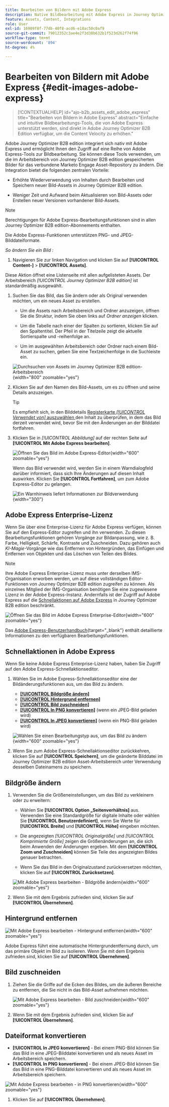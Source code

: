 ```yaml
---
title: Bearbeiten von Bildern mit Adobe Express
description: Native Bildbearbeitung mit Adobe Express in Journey Optimizer B2B edition - Größenänderung, Beschneiden, Entfernen von Hintergründen, Konvertieren von Formaten und Speichern in Ihrem Arbeitsbereich.
feature: Assets, Content, Integrations
role: User
exl-id: 16909f8f-77db-40f8-acd6-e18ac50c0af9
source-git-commit: 79012352c3ae4e2f3d38b632b1f523d262f74f96
workflow-type: tm+mt
source-wordcount: '894'
ht-degree: 4%

---
```


# Bearbeiten von Bildern mit Adobe Express {#edit-images-adobe-express}

>[!CONTEXTUALHELP]
>id="ajo-b2b_assets_edit_adobe_express"
>title="Bearbeiten von Bildern in Adobe Express"
>abstract="Einfache und intuitive Bildbearbeitungs-Tools, die von Adobe Express unterstützt werden, sind direkt in Adobe Journey Optimizer B2B Edition verfügbar, um die Content Velocity zu erhöhen."

Adobe Journey Optimizer B2B edition integriert sich nativ mit Adobe Express und ermöglicht Ihnen den Zugriff auf eine Reihe von Adobe Express-Tools zur Bildbearbeitung. Sie können diese Tools verwenden, um die im Arbeitsbereich von Journey Optimizer B2B edition gespeicherten Bilder für das verbundene Marketo Engage Asset-Repository zu ändern. Die Integration bietet die folgenden zentralen Vorteile:

* Erhöhte Wiederverwendung von Inhalten durch Bearbeiten und Speichern neuer Bild-Assets in Journey Optimizer B2B edition.

* Weniger Zeit und Aufwand beim Aktualisieren von Bild-Assets oder Erstellen neuer Versionen vorhandener Bild-Assets.

>[!NOTE]
>
>Berechtigungen für Adobe Express-Bearbeitungsfunktionen sind in allen Journey Optimizer B2B edition-Abonnements enthalten.

Die Adobe Express-Funktionen unterstützen PNG- und JPEG-Bilddateiformate.

_So ändern Sie ein Bild :_

1. Navigieren Sie zur linken Navigation und klicken Sie auf **[!UICONTROL Content-]** > **[!UICONTROL Assets]**.

Diese Aktion öffnet eine Listenseite mit allen aufgelisteten Assets. Der Arbeitsbereich _[!UICONTROL Journey Optimizer B2B edition]_ ist standardmäßig ausgewählt.

1. Suchen Sie das Bild, das Sie ändern oder als Original verwenden möchten, um ein neues Asset zu erstellen.

   * Um die Assets nach Arbeitsbereich und Ordner anzuzeigen, öffnen Sie die Struktur, indem Sie oben links auf _Ordner anzeigen_ klicken.

   * Um die Tabelle nach einer der Spalten zu sortieren, klicken Sie auf den Spaltentitel. Der Pfeil in der Titelzeile zeigt die aktuelle Sortierspalte und -reihenfolge an.

   * Um im ausgewählten Arbeitsbereich oder Ordner nach einem Bild-Asset zu suchen, geben Sie eine Textzeichenfolge in die Suchleiste ein.

   ![Durchsuchen von Assets im Journey Optimizer B2B edition-Arbeitsbereich](./assets/assets-native-workspace-filtered.png){width="800" zoomable="yes"}

1. Klicken Sie auf den Namen des Bild-Assets, um es zu öffnen und seine Details anzuzeigen.

   >[!TIP]
   >
   >Es empfiehlt sich, in den Bilddetails [ Registerkarte _[!UICONTROL Verwendet von]_ auszuwählen ](./marketo-engage-design-studio.md#view-asset-used-by-references) den Inhalt zu überprüfen, in dem das Bild derzeit verwendet wird, bevor Sie mit den Änderungen an der Bilddatei fortfahren.

1. Klicken Sie in _[!UICONTROL Abbildung]_ auf der rechten Seite auf **[!UICONTROL Mit Adobe Express bearbeiten]**.

   ![Öffnen Sie das Bild im Adobe Express-Editor](./assets/assets-edit-adobe-express.png){width="600" zoomable="yes"}

   Wenn das Bild verwendet wird, werden Sie in einem Warndialogfeld darüber informiert, dass sich Ihre Änderungen auf diesen Inhalt auswirken. Klicken Sie **[!UICONTROL Fortfahren]**, um zum Adobe Express-Editor zu gelangen.

   ![Ein Warnhinweis liefert Informationen zur Bildverwendung](./assets/assets-edit-adobe-express-usage-alert.png){width="300"}

## Adobe Express Enterprise-Lizenz

Wenn Sie über eine Enterprise-Lizenz für Adobe Express verfügen, können Sie auf den Express-Editor zugreifen und ihn verwenden. Zu diesen Bearbeitungsfunktionen gehören Vorgänge zur Bildanpassung, wie z. B. Farbe, Helligkeit, Schärfe, Kontraste und Zuschneiden. Dazu gehören auch _KI-Magie_-Vorgänge wie das Entfernen von Hintergründen, das Einfügen und Entfernen von Objekten und das Löschen von Teilen des Bildes.

>[!NOTE]
>
>Ihre Adobe Express Enterprise-Lizenz muss unter derselben IMS-Organisation erworben werden, um auf diese vollständigen Editor-Funktionen von Journey Optimizer B2B edition zugreifen zu können. Als einzelnes Mitglied der IMS-Organisation benötigen Sie eine zugewiesene Lizenz in der Adobe Express-Instanz. Andernfalls ist der Zugriff auf Adobe Express auf die [Schnellaktionen auf Adobe Express](#quick-actions-in-adobe-express) in Journey Optimizer B2B edition beschränkt.

![Öffnen Sie das Bild im Adobe Express Enterprise-Editor](./assets/assets-edit-adobe-express-enterprise-editor.png){width="600" zoomable="yes"}

Das [Adobe Express-Benutzerhandbuch](https://helpx.adobe.com/de/express/web.html){target="_blank"} enthält detaillierte Informationen zu den verfügbaren Bearbeitungsfunktionen.

## Schnellaktionen in Adobe Express

Wenn Sie keine Adobe Express Enterprise-Lizenz haben, haben Sie Zugriff auf den Adobe Express-Schnellaktionseditor.

1. Wählen Sie im Adobe Express-Schnellaktionseditor eine der Bildänderungsfunktionen aus, um das Bild zu ändern.

   * [**[!UICONTROL Bildgröße ändern]**](#resize-image)
   * [**[!UICONTROL Hintergrund entfernen]**](#remove-background)
   * [**[!UICONTROL Bild zuschneiden]**](#crop-image)
   * [**[!UICONTROL In PNG konvertieren]**](#convert-file-format) (wenn ein JPEG-Bild geladen wird)
   * [**[!UICONTROL In JPEG konvertieren]**](#convert-file-format) (wenn ein PNG-Bild geladen wird)

   ![Wählen Sie einen Bearbeitungstyp aus, um das Bild zu ändern](./assets/assets-edit-adobe-express-left-menu.png){width="600" zoomable="yes"}

1. Wenn Sie zum Adobe Express-Schnellaktionseditor zurückkehren, klicken Sie auf **[!UICONTROL Speichern]**, um die geänderte Bilddatei im Journey Optimizer B2B edition Asset-Arbeitsbereich unter Verwendung desselben Dateinamens zu speichern.

## Bildgröße ändern

1. Verwenden Sie die Größeneinstellungen, um das Bild zu verkleinern oder zu erweitern:

   * Wählen Sie **[!UICONTROL Option „Seitenverhältnis]** aus. Verwenden Sie eine Standardgröße für digitale Inhalte oder wählen Sie **[!UICONTROL Benutzerdefiniert]**, wenn Sie Werte für **[!UICONTROL Breite]** und **[!UICONTROL Höhe]** eingeben möchten.

   * Die angezeigten _[!UICONTROL Originalgröße]_ und _[!UICONTROL Komprimierte Größe]_ zeigen die Größenänderungen an, die sich beim Anwenden der Änderungen ergeben. Mit dem **[!UICONTROL Zoom und Zuschneiden]** können Sie Teile des angezeigten Bildes genauer betrachten.

   * Wenn Sie das Bild in den Originalzustand zurückversetzen möchten, klicken Sie auf **[!UICONTROL Zurücksetzen]**.

   ![Mit Adobe Express bearbeiten - Bildgröße ändern](./assets/assets-edit-adobe-express-resize-image.png){width="600" zoomable="yes"}

1. Wenn Sie mit dem Ergebnis zufrieden sind, klicken Sie auf **[!UICONTROL Übernehmen]**.

## Hintergrund entfernen

![Mit Adobe Express bearbeiten - Hintergrund entfernen](./assets/assets-edit-adobe-express-remove-background.png){width="600" zoomable="yes"}

Adobe Express führt eine automatische Hintergrundentfernung durch, um das primäre Objekt im Bild zu isolieren. Wenn Sie mit dem Ergebnis zufrieden sind, klicken Sie auf **[!UICONTROL Übernehmen]**.

## Bild zuschneiden

1. Ziehen Sie die Griffe auf die Ecken des Bildes, um die äußeren Bereiche zu entfernen, die Sie nicht in das Bild-Asset aufnehmen möchten.

   ![Mit Adobe Express bearbeiten - Bild zuschneiden](./assets/assets-edit-adobe-express-crop-image.png){width="600" zoomable="yes"}

1. Wenn Sie mit dem Ergebnis zufrieden sind, klicken Sie auf **[!UICONTROL Übernehmen]**.

## Dateiformat konvertieren

* **[!UICONTROL In JPEG konvertieren]** - Bei einem PNG-Bild können Sie das Bild in eine JPEG-Bilddatei konvertieren und als neues Asset im Arbeitsbereich speichern.
* **[!UICONTROL In PNG konvertieren]** - Bei einem JPEG-Bild können Sie das Bild in eine PNG-Bilddatei konvertieren und als neues Asset im Arbeitsbereich speichern.

![Mit Adobe Express bearbeiten - in PNG konvertieren](./assets/assets-edit-adobe-express-convert-to-png.png){width="600" zoomable="yes"}

1. Klicken Sie auf **[!UICONTROL Übernehmen]**.
